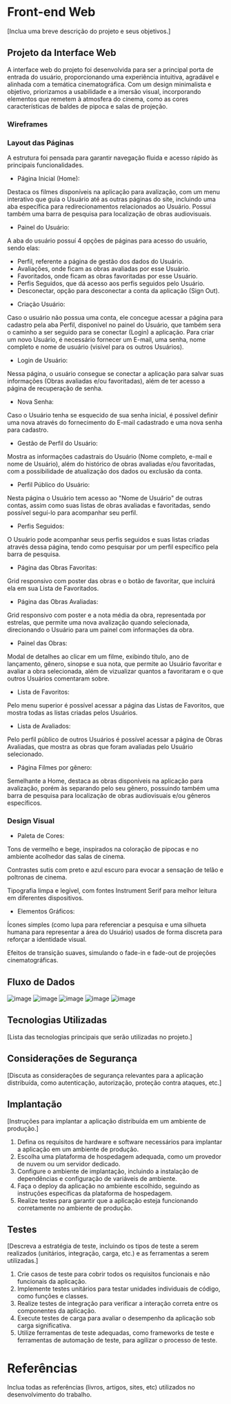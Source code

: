 # Front-end Web

[Inclua uma breve descrição do projeto e seus objetivos.]

## Projeto da Interface Web

A interface web do projeto foi desenvolvida para ser a principal porta de entrada do usuário, proporcionando uma experiência intuitiva, agradável e alinhada com a temática cinematográfica. Com um design minimalista e objetivo, priorizamos a usabilidade e a imersão visual, incorporando elementos que remetem à atmosfera do cinema, como as cores características de baldes de pipoca e salas de projeção.

### Wireframes

### Layout das Páginas
A estrutura foi pensada para garantir navegação fluida e acesso rápido às principais funcionalidades.

- Página Inicial (Home):

Destaca os filmes disponíveis na aplicação para avalização, com um menu interativo que guia o Usuário até as outras páginas do site, incluindo uma aba específica para redirecionamentos relacionados ao Usuário.
Possuí também uma barra de pesquisa para localização de obras audiovisuais.


- Painel do Usuário:

A aba do usuário possuí 4 opções de páginas para acesso do usuário, sendo elas:
  + Perfil, referente a página de gestão dos dados do Usuário.
  +  Avaliações, onde ficam as obras avaliadas por esse Usuário.
  + Favoritados, onde ficam as obras favoritadas por esse Usuário.
  + Perfis Seguidos, que dá acesso aos perfis seguidos pelo Usuário.
  + Desconectar, opção para desconectar a conta da aplicação (Sign Out).


- Criação Usuário:

Caso o usuário não possua uma conta, ele concegue acessar a página para cadastro pela aba Perfil, disponível no painel do Usuário, que também sera o caminho a ser seguido para se conectar (Login) a aplicação.
Para criar um novo Usuário, é necessário fornecer um E-mail, uma senha, nome completo e nome de usuário (visível para os outros Usuários).


- Login de Usuário:

Nessa página, o usuário consegue se conectar a aplicação para salvar suas informações (Obras avaliadas e/ou favoritadas), além de ter acesso a página de recuperação de senha.


- Nova Senha:

Caso o Usuário tenha se esquecido de sua senha inicial, é possível definir uma nova através do fornecimento do E-mail cadastrado e uma nova senha para cadastro.


- Gestão de Perfil do Usuário:

Mostra as informações cadastrais do Usuário (Nome completo, e-mail e nome de Usuário), além do histórico de obras avaliadas e/ou favoritadas, com a possibilidade de atualização dos dados ou exclusão da conta.


- Perfil Público do Usuário:

Nesta página o Usuário tem acesso ao "Nome de Usuário" de outras contas, assim como suas listas de obras avaliadas e favoritadas, sendo possível seguí-lo para acompanhar seu perfil.


- Perfis Seguidos:

O Usuário pode acompanhar seus perfis seguidos e suas listas criadas através dessa página, tendo como pesquisar por um perfil específico pela barra de pesquisa.


- Página das Obras Favoritas:

Grid responsivo com poster das obras e o botão de favoritar, que incluirá ela em sua Lista de Favoritados.


- Página das Obras Avaliadas:

Grid responsivo com poster e a nota média da obra, representada por estrelas, que permite uma nova avalização quando selecionada, direcionando o Usuário para um painel com informações da obra.


- Painel das Obras:

 Modal de detalhes ao clicar em um filme, exibindo título, ano de lançamento, gênero, sinopse e sua nota, que permite ao Usuário favoritar e avaliar a obra selecionada, além de vizualizar quantos a favoritaram e o que outros Usuários comentaram sobre. 


- Lista de Favoritos:

Pelo menu superior é possível acessar a página das Listas de Favoritos, que mostra todas as listas criadas pelos Usuários.


- Lista de Avaliados:

Pelo perfil público de outros Usuários é possível acessar a página de Obras Avaliadas, que mostra as obras que foram avaliadas pelo Usuário selecionado.


 - Página Filmes por gênero:

Semelhante a Home, destaca as obras disponíveis na aplicação para avalização, porém às separando pelo seu gênero, possuindo também uma barra de pesquisa para localização de obras audiovisuais e/ou gêneros específicos.


### Design Visual

- Paleta de Cores:

Tons de vermelho e bege, inspirados na coloração de pipocas e no ambiente acolhedor das salas de cinema.

Contrastes sutis com preto e azul escuro para evocar a sensação de telão e poltronas de cinema.

Tipografia limpa e legível, com fontes Instrument Serif para melhor leitura em diferentes dispositivos.

- Elementos Gráficos:

Ícones simples (como lupa para referenciar a pesquisa e uma silhueta humana para representar a área do Usuário) usados de forma discreta para reforçar a identidade visual.

Efeitos de transição suaves, simulando o fade-in e fade-out de projeções cinematográficas.

## Fluxo de Dados

![image](https://github.com/user-attachments/assets/fb3fe2de-6107-4bc5-8e25-82a00c1f9090)
![image](https://github.com/user-attachments/assets/f48df881-dd53-45d7-974b-7a260c36f3ea)
![image](https://github.com/user-attachments/assets/0ba47b33-6751-4ea6-9bbf-0f939d23af76)
![image](https://github.com/user-attachments/assets/3676fc21-dc90-44b2-91e3-1d7c05eea622)
![image](https://github.com/user-attachments/assets/ee4ab3ab-b2ef-4f13-b550-befe897335f1)




## Tecnologias Utilizadas
[Lista das tecnologias principais que serão utilizadas no projeto.]

## Considerações de Segurança

[Discuta as considerações de segurança relevantes para a aplicação distribuída, como autenticação, autorização, proteção contra ataques, etc.]

## Implantação

[Instruções para implantar a aplicação distribuída em um ambiente de produção.]

1. Defina os requisitos de hardware e software necessários para implantar a aplicação em um ambiente de produção.
2. Escolha uma plataforma de hospedagem adequada, como um provedor de nuvem ou um servidor dedicado.
3. Configure o ambiente de implantação, incluindo a instalação de dependências e configuração de variáveis de ambiente.
4. Faça o deploy da aplicação no ambiente escolhido, seguindo as instruções específicas da plataforma de hospedagem.
5. Realize testes para garantir que a aplicação esteja funcionando corretamente no ambiente de produção.

## Testes

[Descreva a estratégia de teste, incluindo os tipos de teste a serem realizados (unitários, integração, carga, etc.) e as ferramentas a serem utilizadas.]

1. Crie casos de teste para cobrir todos os requisitos funcionais e não funcionais da aplicação.
2. Implemente testes unitários para testar unidades individuais de código, como funções e classes.
3. Realize testes de integração para verificar a interação correta entre os componentes da aplicação.
4. Execute testes de carga para avaliar o desempenho da aplicação sob carga significativa.
5. Utilize ferramentas de teste adequadas, como frameworks de teste e ferramentas de automação de teste, para agilizar o processo de teste.

# Referências

Inclua todas as referências (livros, artigos, sites, etc) utilizados no desenvolvimento do trabalho.
